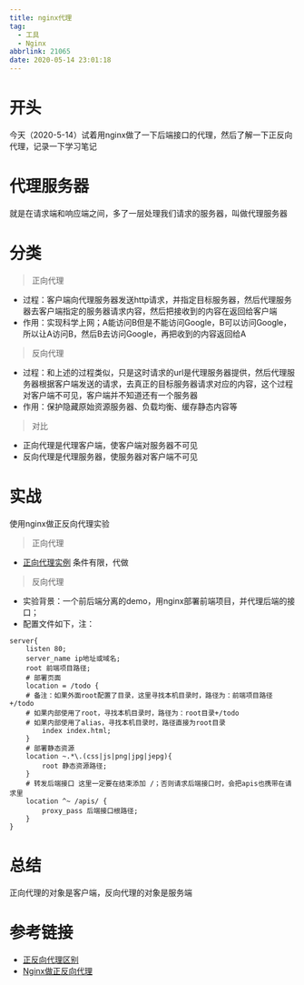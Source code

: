 ```yaml
---
title: nginx代理
tag:
  - 工具
  - Nginx
abbrlink: 21065
date: 2020-05-14 23:01:18
---
```


# 开头
今天（2020-5-14）试着用nginx做了一下后端接口的代理，然后了解一下正反向代理，记录一下学习笔记
<!-- more -->
# 代理服务器
就是在请求端和响应端之间，多了一层处理我们请求的服务器，叫做代理服务器

# 分类
>正向代理
- 过程：客户端向代理服务器发送http请求，并指定目标服务器，然后代理服务器去客户端指定的服务器请求内容，然后把接收到的内容在返回给客户端
- 作用：实现科学上网；A能访问B但是不能访问Google，B可以访问Google，所以让A访问B，然后B去访问Google，再把收到的内容返回给A

>反向代理
- 过程：和上述的过程类似，只是这时请求的url是代理服务器提供，然后代理服务器根据客户端发送的请求，去真正的目标服务器请求对应的内容，这个过程对客户端不可见，客户端并不知道还有一个服务器
- 作用：保护隐藏原始资源服务器、负载均衡、缓存静态内容等

>对比
- 正向代理是代理客户端，使客户端对服务器不可见
- 反向代理是代理服务器，使服务器对客户端不可见

# 实战
使用nginx做正反向代理实验
>正向代理
- [正向代理实例](https://segmentfault.com/a/1190000022440690) 条件有限，代做

>反向代理
- 实验背景：一个前后端分离的demo，用nginx部署前端项目，并代理后端的接口；
- 配置文件如下，注：
```shell
server{
	listen 80;
	server_name ip地址或域名;
	root 前端项目路径;
    # 部署页面
	location = /todo {
	# 备注：如果外面root配置了目录，这里寻找本机目录时，路径为：前端项目路径+/todo
	# 如果内部使用了root，寻找本机目录时，路径为：root目录+/todo
	# 如果内部使用了alias，寻找本机目录时，路径直接为root目录
		index index.html;
	}
    # 部署静态资源
    location ~.*\.(css|js|png|jpg|jepg){
        root 静态资源路径;
    }
    # 转发后端接口 这里一定要在结束添加 /；否则请求后端接口时，会把apis也携带在请求里
	location ^~ /apis/ {
		proxy_pass 后端接口根路径;
	}	
}
```

# 总结
正向代理的对象是客户端，反向代理的对象是服务端

# 参考链接
- [正反向代理区别](https://www.jianshu.com/p/208c02c9dd1d)
- [Nginx做正反向代理](https://segmentfault.com/a/1190000022440690)
